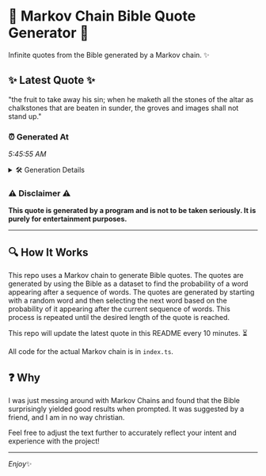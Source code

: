 # 📖 Markov Chain Bible Quote Generator 📖

Infinite quotes from the Bible generated by a Markov chain. ✨

## ✨ Latest Quote ✨
"the fruit to take away his sin; when he maketh all the stones of the altar as chalkstones that are beaten in sunder, the groves and images shall not stand up."

### ⏰ Generated At
*5:45:55 AM*

<details>
    <summary>🛠️ Generation Details</summary>
    <p>
        <strong>🌱 Seed:</strong> the<br>
        <strong>🔄 Iterations:</strong> 30<br>
        <strong>📜 Context History:</strong><br>[ the ]: fruit<br>[ the, fruit ]: to<br>[ the, fruit, to ]: take<br>[ the, fruit, to, take ]: away<br>[ the, fruit, to, take, away ]: his<br>[ the, fruit, to, take, away, his ]: sin;<br>[ fruit, to, take, away, his, sin; ]: when<br>[ to, take, away, his, sin;, when ]: he<br>[ take, away, his, sin;, when, he ]: maketh<br>[ away, his, sin;, when, he, maketh ]: all<br>[ his, sin;, when, he, maketh, all ]: the<br>[ sin;, when, he, maketh, all, the ]: stones<br>[ when, he, maketh, all, the, stones ]: of<br>[ he, maketh, all, the, stones, of ]: the<br>[ maketh, all, the, stones, of, the ]: altar<br>[ all, the, stones, of, the, altar ]: as<br>[ the, stones, of, the, altar, as ]: chalkstones<br>[ stones, of, the, altar, as, chalkstones ]: that<br>[ of, the, altar, as, chalkstones, that ]: are<br>[ the, altar, as, chalkstones, that, are ]: beaten<br>[ altar, as, chalkstones, that, are, beaten ]: in<br>[ as, chalkstones, that, are, beaten, in ]: sunder,<br>[ chalkstones, that, are, beaten, in, sunder, ]: the<br>[ that, are, beaten, in, sunder,, the ]: groves<br>[ are, beaten, in, sunder,, the, groves ]: and<br>[ beaten, in, sunder,, the, groves, and ]: images<br>[ in, sunder,, the, groves, and, images ]: shall<br>[ sunder,, the, groves, and, images, shall ]: not<br>[ the, groves, and, images, shall, not ]: stand<br>[ groves, and, images, shall, not, stand ]: up.<br>
    </p>
</details>

### ⚠️ Disclaimer ⚠️
**This quote is generated by a program and is not to be taken seriously. It is purely for entertainment purposes.**

---

## 🔍 How It Works

This repo uses a Markov chain to generate Bible quotes. The quotes are generated by using the Bible as a dataset to find the probability of a word appearing after a sequence of words. The quotes are generated by starting with a random word and then selecting the next word based on the probability of it appearing after the current sequence of words. This process is repeated until the desired length of the quote is reached.

This repo will update the latest quote in this README every 10 minutes. ⏳

All code for the actual Markov chain is in `index.ts`.

## ❓ Why

I was just messing around with Markov Chains and found that the Bible surprisingly yielded good results when prompted. 
It was suggested by a friend, and I am in no way christian.

Feel free to adjust the text further to accurately reflect your intent and experience with the project!

---

*Enjoy*✨
